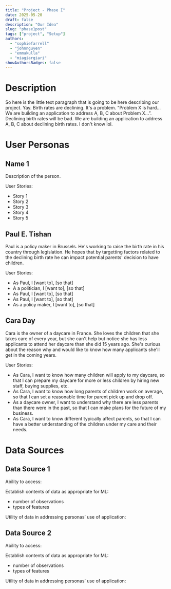 ```yaml
---
title: "Project - Phase I"
date: 2025-05-20
draft: false
description: "Our Idea"
slug: "phase1post"
tags: ["project", "Setup"]
authors:
  - "sophiefarrell"
  - "johnnguyen"
  - "emmakulla"
  - "miagiargiari"
showAuthorsBadges: false
---
```


# Description

So here is the little text paragraph that is going to be here describing our project. Yay. Birth rates are declining. It's a problem. "Problem X is hard… We are building an application to address A, B, C about Problem X…”. Declining birth rates will be bad. We are building an application to address A, B, C about declining birth rates. I don't know lol. 

# User Personas

## Name 1
Description of the person. 

User Stories:
- Story 1
- Story 2
- Story 3
- Story 4
- Story 5

## Paul E. Tishan
Paul is a policy maker in Brussels. He's working to raise the birth rate in his country through legislation. He hopes that by targetting factors related to the declining birth rate he can impact potential parents' decision to have children. 

User Stories:
- As Paul, I [want to], [so that]
- A a politician, I [want to], [so that]
- As Paul, I [want to], [so that]
- As Paul, I [want to], [so that]
- As a policy maker, I [want to], [so that]

## Cara Day
Cara is the owner of a daycare in France. She loves the children that she takes care of every year, but she can't help but notice she has less applicants to attend her daycare than she did 15 years ago. She's curious about the reason why and would like to know how many applicants she'll get in the coming years. 

User Stories:
- As Cara, I want to know how many children will apply to my daycare, so that I can prepare my daycare for more or less children by hiring new staff, buying supplies, etc. 
- As Cara, I want to know how long parents of children work on average, so that I can set a reasonable time for parent pick up and drop off. 
- As a daycare owner, I want to understand why there are less parents than there were in the past, so that I can make plans for the future of my business. 
- As Cara, I want to know different typically affect parents, so that I can have a better understanding of the children under my care and their needs. 

# Data Sources

## Data Source 1

Ability to access: 

Establish contents of data as appropriate for ML: 
- number of observations
- types of features

Utility of data in addressing personas’ use of application: 

## Data Source 2

Ability to access: 

Establish contents of data as appropriate for ML: 
- number of observations
- types of features

Utility of data in addressing personas’ use of application:
